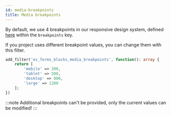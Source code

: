 ```yaml
---
id: media-breakpoints
title: Media breakpoints
---
```


By default, we use 4 breakpoints in our responsive design system, defined [here](https://github.com/infinum/eightshift-forms/blob/develop/src/Blocks/manifest.json) within the `breakpoints` key.

If you project uses different breakpoint values, you can change them with this filter.

```php
add_filter('es_forms_blocks_media_breakpoints', function(): array {
	return [
		'mobile' => 200,
		'tablet' => 500,
		'desktop' => 800,
		'large' => 1200
	];
})
```

:::note
Additional breakpoints can't be provided, only the current values can be modified!
:::
